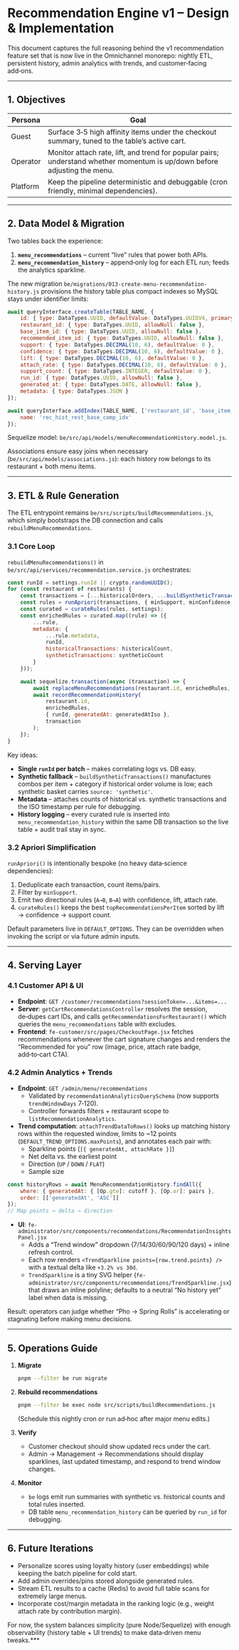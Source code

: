 # Recommendation Engine v1 – Design & Implementation

This document captures the full reasoning behind the v1 recommendation feature set that is now live in the Omnichannel monorepo: nightly ETL, persistent history, admin analytics with trends, and customer‑facing add‑ons.

---

## 1. Objectives

| Persona | Goal |
| --- | --- |
| Guest | Surface 3‑5 high affinity items under the checkout summary, tuned to the table’s active cart. |
| Operator | Monitor attach rate, lift, and trend for popular pairs; understand whether momentum is up/down before adjusting the menu. |
| Platform | Keep the pipeline deterministic and debuggable (cron friendly, minimal dependencies). |

---

## 2. Data Model & Migration

Two tables back the experience:

1. **`menu_recommendations`** – current “live” rules that power both APIs.
2. **`menu_recommendation_history`** – append‑only log for each ETL run; feeds the analytics sparkline.

The new migration `be/migrations/013-create-menu-recommendation-history.js` provisions the history table plus compact indexes so MySQL stays under identifier limits:

```js
await queryInterface.createTable(TABLE_NAME, {
    id: { type: DataTypes.UUID, defaultValue: DataTypes.UUIDV4, primaryKey: true },
    restaurant_id: { type: DataTypes.UUID, allowNull: false },
    base_item_id: { type: DataTypes.UUID, allowNull: false },
    recommended_item_id: { type: DataTypes.UUID, allowNull: false },
    support: { type: DataTypes.DECIMAL(10, 6), defaultValue: 0 },
    confidence: { type: DataTypes.DECIMAL(10, 6), defaultValue: 0 },
    lift: { type: DataTypes.DECIMAL(10, 6), defaultValue: 0 },
    attach_rate: { type: DataTypes.DECIMAL(10, 6), defaultValue: 0 },
    support_count: { type: DataTypes.INTEGER, defaultValue: 0 },
    run_id: { type: DataTypes.UUID, allowNull: false },
    generated_at: { type: DataTypes.DATE, allowNull: false },
    metadata: { type: DataTypes.JSON }
});

await queryInterface.addIndex(TABLE_NAME, ['restaurant_id', 'base_item_id', 'recommended_item_id'], {
    name: 'rec_hist_rest_base_comp_idx'
});
```

Sequelize model: `be/src/api/models/menuRecommendationHistory.model.js`.

Associations ensure easy joins when necessary (`be/src/api/models/associations.js`): each history row belongs to its restaurant + both menu items.

---

## 3. ETL & Rule Generation

The ETL entrypoint remains `be/src/scripts/buildRecommendations.js`, which simply bootstraps the DB connection and calls `rebuildMenuRecommendations`.

### 3.1 Core Loop

`rebuildMenuRecommendations()` in `be/src/api/services/recommendation.service.js` orchestrates:

```js
const runId = settings.runId || crypto.randomUUID();
for (const restaurant of restaurants) {
    const transactions = [...historicalOrders, ...buildSyntheticTransactions(...)];
    const rules = runApriori(transactions, { minSupport, minConfidence, generatedAtIso });
    const curated = curateRules(rules, settings);
    const enrichedRules = curated.map((rule) => ({
        ...rule,
        metadata: {
            ...rule.metadata,
            runId,
            historicalTransactions: historicalCount,
            syntheticTransactions: syntheticCount
        }
    }));

    await sequelize.transaction(async (transaction) => {
        await replaceMenuRecommendations(restaurant.id, enrichedRules, transaction);
        await recordRecommendationHistory(
            restaurant.id,
            enrichedRules,
            { runId, generatedAt: generatedAtIso },
            transaction
        );
    });
}
```

Key ideas:

- **Single `runId` per batch** – makes correlating logs vs. DB easy.
- **Synthetic fallback** – `buildSyntheticTransactions()` manufactures combos per item + category if historical order volume is low; each synthetic basket carries `source: 'synthetic'`.
- **Metadata** – attaches counts of historical vs. synthetic transactions and the ISO timestamp per rule for debugging.
- **History logging** – every curated rule is inserted into `menu_recommendation_history` within the same DB transaction so the live table + audit trail stay in sync.

### 3.2 Apriori Simplification

`runApriori()` is intentionally bespoke (no heavy data‑science dependencies):

1. Deduplicate each transaction, count items/pairs.
2. Filter by `minSupport`.
3. Emit two directional rules (`A→B`, `B→A`) with confidence, lift, attach rate.
4. `curateRules()` keeps the best `topRecommendationsPerItem` sorted by lift → confidence → support count.

Default parameters live in `DEFAULT_OPTIONS`. They can be overridden when invoking the script or via future admin inputs.

---

## 4. Serving Layer

### 4.1 Customer API & UI

- **Endpoint**: `GET /customer/recommendations?sessionToken=...&items=...`
- **Server**: `getCartRecommendationsController` resolves the session, de‑dupes cart IDs, and calls `getRecommendationsForRestaurant()` which queries the `menu_recommendations` table with excludes.
- **Frontend**: `fe-customer/src/pages/CheckoutPage.jsx` fetches recommendations whenever the cart signature changes and renders the “Recommended for you” row (image, price, attach rate badge, add‑to‑cart CTA).

### 4.2 Admin Analytics + Trends

- **Endpoint**: `GET /admin/menu/recommendations`
  - Validated by `recommendationAnalyticsQuerySchema` (now supports `trendWindowDays` 7‑120).
  - Controller forwards filters + restaurant scope to `listRecommendationAnalytics`.
- **Trend computation**: `attachTrendDataToRows()` looks up matching history rows within the requested window, limits to ~12 points (`DEFAULT_TREND_OPTIONS.maxPoints`), and annotates each pair with:
  - Sparkline points (`[{ generatedAt, attachRate }]`)
  - Net delta vs. the earliest point
  - Direction (`UP` / `DOWN` / `FLAT`)
  - Sample size

```js
const historyRows = await MenuRecommendationHistory.findAll({
    where: { generatedAt: { [Op.gte]: cutoff }, [Op.or]: pairs },
    order: [['generatedAt', 'ASC']]
});
// Map points → delta → direction
```

- **UI**: `fe-administrator/src/components/recommendations/RecommendationInsightsPanel.jsx`
  - Adds a “Trend window” dropdown (7/14/30/60/90/120 days) + inline refresh control.
  - Each row renders `<TrendSparkline points={row.trend.points} />` with a textual delta like `+3.2% vs 30d`.
  - `TrendSparkline` is a tiny SVG helper (`fe-administrator/src/components/recommendations/TrendSparkline.jsx`) that draws an inline polyline; defaults to a neutral “No history yet” label when data is missing.

Result: operators can judge whether “Pho → Spring Rolls” is accelerating or stagnating before making menu decisions.

---

## 5. Operations Guide

1. **Migrate**  
   ```bash
   pnpm --filter be run migrate
   ```

2. **Rebuild recommendations**  
   ```bash
   pnpm --filter be exec node src/scripts/buildRecommendations.js
   ```
   (Schedule this nightly cron or run ad‑hoc after major menu edits.)

3. **Verify**
   - Customer checkout should show updated recs under the cart.
   - Admin → Management → Recommendations should display sparklines, last updated timestamp, and respond to trend window changes.

4. **Monitor**
   - `be` logs emit run summaries with synthetic vs. historical counts and total rules inserted.
   - DB table `menu_recommendation_history` can be queried by `run_id` for debugging.

---

## 6. Future Iterations

- Personalize scores using loyalty history (user embeddings) while keeping the batch pipeline for cold start.
- Add admin overrides/pins stored alongside generated rules.
- Stream ETL results to a cache (Redis) to avoid full table scans for extremely large menus.
- Incorporate cost/margin metadata in the ranking logic (e.g., weight attach rate by contribution margin).

For now, the system balances simplicity (pure Node/Sequelize) with enough observability (history table + UI trends) to make data‑driven menu tweaks.***
